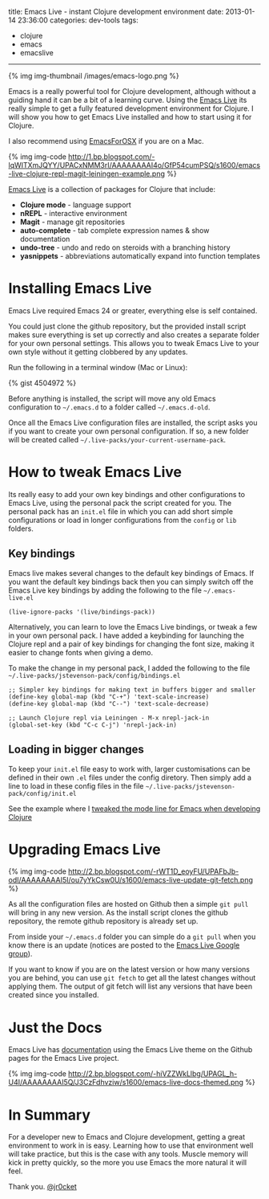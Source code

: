 title: Emacs Live - instant Clojure development environment
date: 2013-01-14 23:36:00
categories: dev-tools
tags: 
- clojure
- emacs
- emacslive
---

{% img img-thumbnail /images/emacs-logo.png %}

Emacs is a really powerful tool for Clojure development, although without a guiding hand it can be a bit of a learning curve.  Using the [Emacs Live](https://github.com/overtone/emacs-live) its really simple to get a fully featured development environment for Clojure.  I will show you how to get Emacs Live installed and how to start using it for Clojure.

<!-- more -->
  I also recommend using [EmacsForOSX](http://emacsformacosx.com/) if you are on a Mac.

{% img img-code http://1.bp.blogspot.com/-lqWITXmJQYY/UPACxNMM3rI/AAAAAAAAI4o/GfP54cumPSQ/s1600/emacs-live-clojure-repl-magit-leiningen-example.png %} 

[Emacs Live](https://github.com/overtone/emacs-live) is a collection of packages for Clojure that include: 

* **Clojure mode** - language support 
* **nREPL** - interactive environment
* **Magit** - manage git repositories 
* **auto-complete** - tab complete expression names &amp; show documentation
* **undo-tree** - undo and redo on steroids with a branching history
* **yasnippets** - abbreviations automatically expand into function templates

# Installing Emacs Live

Emacs Live required Emacs 24 or greater, everything else is self contained.

You could just clone the github repository, but the provided install script makes sure everything is set up correctly and also creates a separate folder for your own personal settings.  This allows you to tweak Emacs Live to your own style without it getting clobbered by any updates.

Run the following in a terminal window (Mac or Linux):

{% gist 4504972 %}

Before anything is installed, the script will move any old Emacs configuration to `~/.emacs.d` to a folder called `~/.emacs.d-old`.

Once all the Emacs Live configuration files are installed, the script asks you if you want to create your own personal configuration.  If so, a new folder will be created called
`~/.live-packs/your-current-username-pack`.

# How to tweak Emacs Live

Its really easy to add your own key bindings and other configurations to Emacs Live, using the personal pack the script created for you.  The personal pack has an `init.el` file in which you can add short simple configurations or load in longer configurations from the `config` or `lib` folders.

## Key bindings
Emacs live makes several changes to the default key bindings of Emacs.  If you want the default  key bindings back then you can simply switch off the Emacs Live key bindings by adding the following to the file `~/.emacs-live.el`

    (live-ignore-packs '(live/bindings-pack))

Alternatively, you can learn to love the Emacs Live bindings, or tweak a few in your own personal pack.  I have added a keybinding for launching the Clojure repl and a pair of key bindings for changing the font size, making it easier to change fonts when giving a demo.

To make the change in my personal pack, I added the following to the file `~/.live-packs/jstevenson-pack/config/bindings.el`

```
;; Simpler key bindings for making text in buffers bigger and smaller
(define-key global-map (kbd "C-+") 'text-scale-increase)
(define-key global-map (kbd "C--") 'text-scale-decrease)

;; Launch Clojure repl via Leiningen - M-x nrepl-jack-in
(global-set-key (kbd "C-c C-j") 'nrepl-jack-in)
```

## Loading in bigger changes

To keep your `init.el` file easy to work with, larger customisations can be defined in their own `.el` files under the config diretory.  Then simply add a line to load in these config files in the file  `~/.live-packs/jstevenson-pack/config/init.el`

See the example where I [tweaked the mode line for Emacs when developing Clojure](http://jr0cket.co.uk/2013/01/tweeking-emacs-modeline-for-clojure.html)

# Upgrading Emacs Live

{% img img-code http://2.bp.blogspot.com/-rWT1D_eoyFU/UPAFbJb-odI/AAAAAAAAI5I/ou7yYkCsw0U/s1600/emacs-live-update-git-fetch.png %} 

As all the configuration files are hosted on Github then a simple `git pull` will bring in any new version.  As the install script clones the github repository, the remote github repository is already set up.

From inside your `~/.emacs.d` folder you can simple do a `git pull` when you know there is an update (notices are posted to the [Emacs Live Google group](https://groups.google.com/forum/?fromgroups=#!topic/emacs-live/)).

If you want to know if you are on the latest version or how many versions you are behind, you can use `git fetch` to get all the latest changes without applying them.  The output of git fetch will list any versions that have been created since you installed.

# Just the Docs

Emacs Live has [documentation](http://overtone.github.com/emacs-live/documentation.html) using the Emacs Live theme on the Github pages for the Emacs Live project.

{% img img-code http://2.bp.blogspot.com/-hiVZZWkLlbg/UPAGL_h-U4I/AAAAAAAAI5Q/J3CzFdhvziw/s1600/emacs-live-docs-themed.png %}

# In Summary

For a developer new to Emacs and Clojure development, getting a great environment to work in is easy.  Learning how to use that environment well will take practice, but this is the case with any tools.  Muscle memory will kick in pretty quickly, so the more you use Emacs the more natural it will feel. 

Thank you.
[@jr0cket](https://twitter.com/jr0cket)
